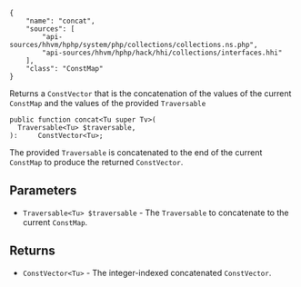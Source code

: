 ``` yamlmeta
{
    "name": "concat",
    "sources": [
        "api-sources/hhvm/hphp/system/php/collections/collections.ns.php",
        "api-sources/hhvm/hphp/hack/hhi/collections/interfaces.hhi"
    ],
    "class": "ConstMap"
}
```




Returns a ` ConstVector ` that is the concatenation of the values of the
current `` ConstMap `` and the values of the provided ``` Traversable ```




``` Hack
public function concat<Tu super Tv>(
  Traversable<Tu> $traversable,
):     ConstVector<Tu>;
```




The provided ` Traversable ` is concatenated to the end of the current
`` ConstMap `` to produce the returned ``` ConstVector ```.




## Parameters




+ ` Traversable<Tu> $traversable ` - The `` Traversable `` to concatenate to the current
  ``` ConstMap ```.




## Returns




* ` ConstVector<Tu> ` - The integer-indexed concatenated `` ConstVector ``.
<!-- HHAPIDOC -->
